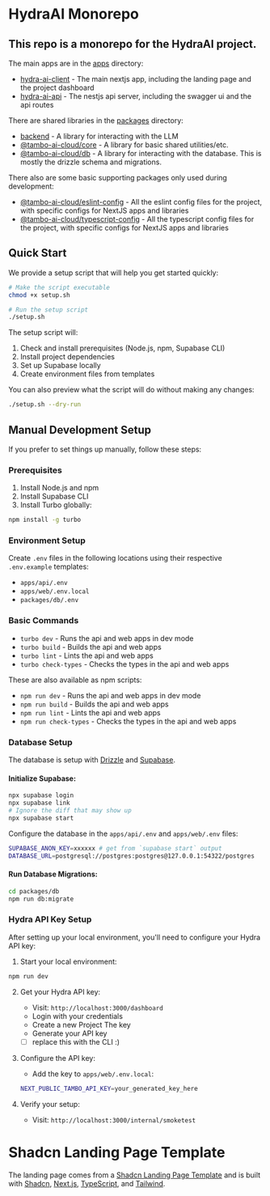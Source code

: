 # HydraAI Monorepo

## This repo is a monorepo for the HydraAI project.

The main apps are in the [apps](./apps) directory:

- [hydra-ai-client](./apps/web) - The main nextjs app, including the landing page and the project dashboard
- [hydra-ai-api](./apps/api) - The nestjs api server, including the swagger ui and the api routes

There are shared libraries in the [packages](./packages) directory:

- [backend](./packages/backend) - A library for interacting with the LLM
- [@tambo-ai-cloud/core](./packages/core) - A library for basic shared utilities/etc.
- [@tambo-ai-cloud/db](./packages/db) - A library for interacting with the database. This is mostly the drizzle schema and migrations.

There also are some basic supporting packages only used during development:

- [@tambo-ai-cloud/eslint-config](./packages/eslint-config) - All the eslint config files for the project, with specific configs for NextJS apps and libraries
- [@tambo-ai-cloud/typescript-config](./packages/typescript-config) - All the typescript config files for the project, with specific configs for NextJS apps and libraries

## Quick Start

We provide a setup script that will help you get started quickly:

```bash
# Make the script executable
chmod +x setup.sh

# Run the setup script
./setup.sh
```

The setup script will:

1. Check and install prerequisites (Node.js, npm, Supabase CLI)
2. Install project dependencies
3. Set up Supabase locally
4. Create environment files from templates

You can also preview what the script will do without making any changes:

```bash
./setup.sh --dry-run
```

## Manual Development Setup

If you prefer to set things up manually, follow these steps:

### Prerequisites

1. Install Node.js and npm
2. Install Supabase CLI
3. Install Turbo globally:

```bash
npm install -g turbo
```

### Environment Setup

Create `.env` files in the following locations using their respective `.env.example` templates:

- `apps/api/.env`
- `apps/web/.env.local`
- `packages/db/.env`

### Basic Commands

- `turbo dev` - Runs the api and web apps in dev mode
- `turbo build` - Builds the api and web apps
- `turbo lint` - Lints the api and web apps
- `turbo check-types` - Checks the types in the api and web apps

These are also available as npm scripts:

- `npm run dev` - Runs the api and web apps in dev mode
- `npm run build` - Builds the api and web apps
- `npm run lint` - Lints the api and web apps
- `npm run check-types` - Checks the types in the api and web apps

### Database Setup

The database is setup with [Drizzle](https://orm.drizzle.team/docs/introduction/getting-started) and [Supabase](https://supabase.com/).

#### Initialize Supabase:

```bash
npx supabase login
npx supabase link
# Ignore the diff that may show up
npx supabase start
```

Configure the database in the `apps/api/.env` and `apps/web/.env` files:

```bash
SUPABASE_ANON_KEY=xxxxxx # get from `supabase start` output
DATABASE_URL=postgresql://postgres:postgres@127.0.0.1:54322/postgres
```

#### Run Database Migrations:

```bash
cd packages/db
npm run db:migrate
```

### Hydra API Key Setup

After setting up your local environment, you'll need to configure your Hydra API key:

1. Start your local environment:

```bash
npm run dev
```

2. Get your Hydra API key:

   - Visit: `http://localhost:3000/dashboard`
   - Login with your credentials
   - Create a new Project The key
   - Generate your API key
   - [ ] replace this with the CLI :)

3. Configure the API key:

   - Add the key to `apps/web/.env.local`:

   ```bash
   NEXT_PUBLIC_TAMBO_API_KEY=your_generated_key_here
   ```

4. Verify your setup:
   - Visit: `http://localhost:3000/internal/smoketest`

# Shadcn Landing Page Template

The landing page comes from a [Shadcn Landing Page Template](https://github.com/nobruf/shadcn-landing-page) and is built with [Shadcn](https://ui.shadcn.com/), [Next.js](https://nextjs.org/), [TypeScript](https://www.typescriptlang.org/), and [Tailwind](https://tailwindcss.com/).
